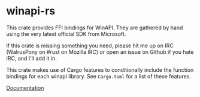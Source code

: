 winapi-rs
=========
This crate provides FFI bindings for WinAPI. They are gathered by hand using the very latest official SDK from Microsoft.

If this crate is missing something you need, please hit me up on IRC (WalrusPony on #rust on Mozilla IRC) or open an issue on Github if you hate IRC, and I'll add it in.

This crate makes use of Cargo features to conditionally include the function bindings for each winapi library. See `Cargo.toml` for a list of these features.

[Documentation](https://retep998.github.io/winapi-rs/winapi/)
